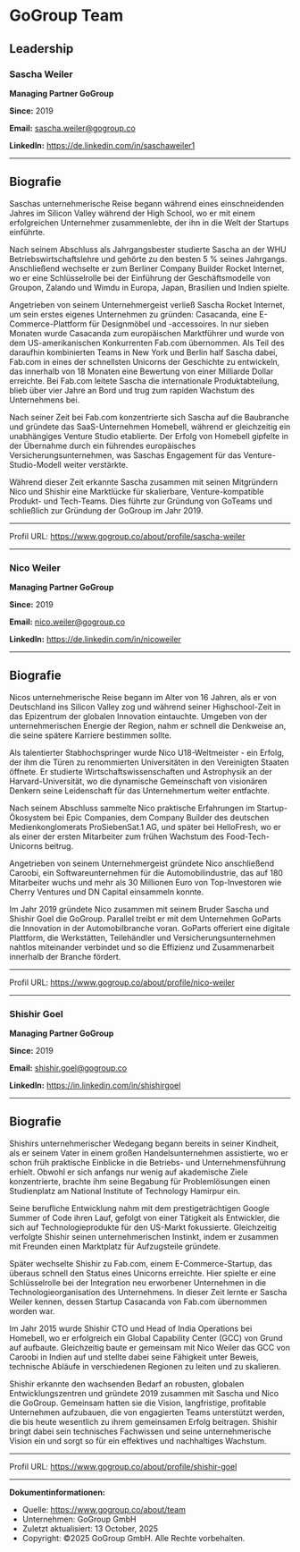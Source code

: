 # GoGroup Team

## Leadership

### Sascha Weiler
**Managing Partner GoGroup**

**Since:** 2019

**Email:** sascha.weiler@gogroup.co

**LinkedIn:** https://de.linkedin.com/in/saschaweiler1

---

## Biografie

Saschas unternehmerische Reise begann während eines einschneidenden Jahres im Silicon Valley während der High School, wo er mit einem erfolgreichen Unternehmer zusammenlebte, der ihn in die Welt der Startups einführte.

Nach seinem Abschluss als Jahrgangsbester studierte Sascha an der WHU Betriebswirtschaftslehre und gehörte zu den besten 5 % seines Jahrgangs. Anschließend wechselte er zum Berliner Company Builder Rocket Internet, wo er eine Schlüsselrolle bei der Einführung der Geschäftsmodelle von Groupon, Zalando und Wimdu in Europa, Japan, Brasilien und Indien spielte.

Angetrieben von seinem Unternehmergeist verließ Sascha Rocket Internet, um sein erstes eigenes Unternehmen zu gründen: Casacanda, eine E-Commerce-Plattform für Designmöbel und -accessoires. In nur sieben Monaten wurde Casacanda zum europäischen Marktführer und wurde von dem US-amerikanischen Konkurrenten Fab.com übernommen. Als Teil des daraufhin kombinierten Teams in New York und Berlin half Sascha dabei, Fab.com in eines der schnellsten Unicorns der Geschichte zu entwickeln, das innerhalb von 18 Monaten eine Bewertung von einer Milliarde Dollar erreichte. Bei Fab.com leitete Sascha die internationale Produktabteilung, blieb über vier Jahre an Bord und trug zum rapiden Wachstum des Unternehmens bei.

Nach seiner Zeit bei Fab.com konzentrierte sich Sascha auf die Baubranche und gründete das SaaS-Unternehmen Homebell, während er gleichzeitig ein unabhängiges Venture Studio etablierte. Der Erfolg von Homebell gipfelte in der Übernahme durch ein führendes europäisches Versicherungsunternehmen, was Saschas Engagement für das Venture-Studio-Modell weiter verstärkte.

Während dieser Zeit erkannte Sascha zusammen mit seinen Mitgründern Nico und Shishir eine Marktlücke für skalierbare, Venture-kompatible Produkt- und Tech-Teams. Dies führte zur Gründung von GoTeams und schließlich zur Gründung der GoGroup im Jahr 2019.

---

Profil URL: https://www.gogroup.co/about/profile/sascha-weiler

---

### Nico Weiler
**Managing Partner GoGroup**

**Since:** 2019

**Email:** nico.weiler@gogroup.co

**LinkedIn:** https://de.linkedin.com/in/nicoweiler

---

## Biografie

Nicos unternehmerische Reise begann im Alter von 16 Jahren, als er von Deutschland ins Silicon Valley zog und während seiner Highschool-Zeit in das Epizentrum der globalen Innovation eintauchte. Umgeben von der unternehmerischen Energie der Region, nahm er schnell die Denkweise an, die seine spätere Karriere bestimmen sollte.

Als talentierter Stabhochspringer wurde Nico U18-Weltmeister - ein Erfolg, der ihm die Türen zu renommierten Universitäten in den Vereinigten Staaten öffnete. Er studierte Wirtschaftswissenschaften und Astrophysik an der Harvard-Universität, wo die dynamische Gemeinschaft von visionären Denkern seine Leidenschaft für das Unternehmertum weiter entfachte.

Nach seinem Abschluss sammelte Nico praktische Erfahrungen im Startup-Ökosystem bei Epic Companies, dem Company Builder des deutschen Medienkonglomerats ProSiebenSat.1 AG, und später bei HelloFresh, wo er als einer der ersten Mitarbeiter zum frühen Wachstum des Food-Tech-Unicorns beitrug.

Angetrieben von seinem Unternehmergeist gründete Nico anschließend Caroobi, ein Softwareunternehmen für die Automobilindustrie, das auf 180 Mitarbeiter wuchs und mehr als 30 Millionen Euro von Top-Investoren wie Cherry Ventures und DN Capital einsammeln konnte.

Im Jahr 2019 gründete Nico zusammen mit seinem Bruder Sascha und Shishir Goel die GoGroup. Parallel treibt er mit dem Unternehmen GoParts die Innovation in der Automobilbranche voran. GoParts offeriert eine digitale Plattform, die Werkstätten, Teilehändler und Versicherungsunternehmen nahtlos miteinander verbindet und so die Effizienz und Zusammenarbeit innerhalb der Branche fördert.

---

Profil URL: https://www.gogroup.co/about/profile/nico-weiler

---

### Shishir Goel
**Managing Partner GoGroup**

**Since:** 2019

**Email:** shishir.goel@gogroup.co

**LinkedIn:** https://in.linkedin.com/in/shishirgoel

---

## Biografie

Shishirs unternehmerischer Wedegang begann bereits in seiner Kindheit, als er seinem Vater in einem großen Handelsunternehmen assistierte, wo er schon früh praktische Einblicke in die Betriebs- und Unternehmensführung erhielt. Obwohl er sich anfangs nur wenig auf akademische Ziele konzentrierte, brachte ihm seine Begabung für Problemlösungen einen Studienplatz am National Institute of Technology Hamirpur ein.

Seine berufliche Entwicklung nahm mit dem prestigeträchtigen Google Summer of Code ihren Lauf, gefolgt von einer Tätigkeit als Entwickler, die sich auf Technologieprodukte für den US-Markt fokussierte. Gleichzeitig verfolgte Shishir seinen unternehmerischen Instinkt, indem er zusammen mit Freunden einen Marktplatz für Aufzugsteile gründete.

Später wechselte Shishir zu Fab.com, einem E-Commerce-Startup, das überaus schnell den Status eines Unicorns erreichte. Hier spielte er eine Schlüsselrolle bei der Integration neu erworbener Unternehmen in die Technologieorganisation des Unternehmens. In dieser Zeit lernte er Sascha Weiler kennen, dessen Startup Casacanda von Fab.com übernommen worden war.

Im Jahr 2015 wurde Shishir CTO und Head of India Operations bei Homebell, wo er erfolgreich ein Global Capability Center (GCC) von Grund auf aufbaute. Gleichzeitig baute er gemeinsam mit Nico Weiler das GCC von Caroobi in Indien auf und stellte dabei seine Fähigkeit unter Beweis, technische Abläufe in verschiedenen Regionen zu leiten und zu skalieren.

Shishir erkannte den wachsenden Bedarf an robusten, globalen Entwicklungszentren und gründete 2019 zusammen mit Sascha und Nico die GoGroup. Gemeinsam hatten sie die Vision, langfristige, profitable Unternehmen aufzubauen, die von engagierten Teams unterstützt werden, die bis heute wesentlich zu ihrem gemeinsamen Erfolg beitragen. Shishir bringt dabei sein technisches Fachwissen und seine unternehmerische Vision ein und sorgt so für ein effektives und nachhaltiges Wachstum.

---

Profil URL: https://www.gogroup.co/about/profile/shishir-goel

---

**Dokumentinformationen:**
- Quelle: https://www.gogroup.co/about/team
- Unternehmen: GoGroup GmbH
- Zuletzt aktualisiert: 13 October, 2025
- Copyright: ©2025 GoGroup GmbH. Alle Rechte vorbehalten.
